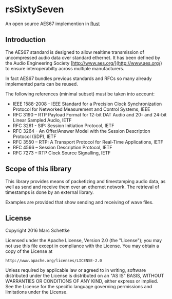 # rsSixtySeven

An open source AES67 implemention in [Rust](http://www.rust-lang.org)


## Introduction

The AES67 standard is designed to allow realtime transmission of uncompressed audio data over standard ethernet.
It has been defined by the Audio Engineering Society [http://www.aes.org/](http://www.aes.org/) to ensure interoperabilty
across multiple manufacturers.

In fact AES67 bundles previous standards and RFCs so many already implemented parts can be reused.

The following references (minimal subset) must be taken into account:

* IEEE 1588-2008 - IEEE Standard for a Precision Clock Synchronization Protocol for Networked Measurement and Control Systems, IEEE
* RFC 3190 – RTP Payload Format for 12-bit DAT Audio and 20- and 24-bit Linear Sampled Audio, IETF
* RFC 3261 - SIP: Session Initiation Protocol, IETF
* RFC 3264 - An Offer/Answer Model with the Session Description Protocol (SDP), IETF
* RFC 3550 – RTP: A Transport Protocol for Real-Time Applications, IETF
* RFC 4566 – Session Description Protocol, IETF
* RFC 7273 – RTP Clock Source Signalling, IETF

## Scope of this library

This library provides means of packetizing and timestamping audio data, as well as send and receive them over an ethernet network.
The retrieval of timestamps is done by an external library.

Examples are provided that show sending and receiving of wave files.

## License

Copyright 2016 Marc Schettke

Licensed under the Apache License, Version 2.0 (the "License");
you may not use this file except in compliance with the License.
You may obtain a copy of the License at

    http://www.apache.org/licenses/LICENSE-2.0

Unless required by applicable law or agreed to in writing, software
distributed under the License is distributed on an "AS IS" BASIS,
WITHOUT WARRANTIES OR CONDITIONS OF ANY KIND, either express or implied.
See the License for the specific language governing permissions and
limitations under the License.
